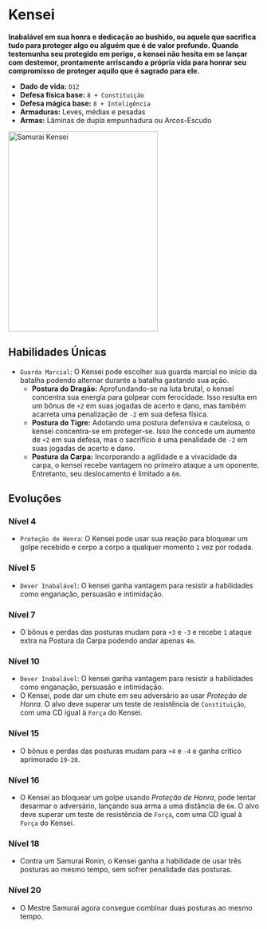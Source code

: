 # Kensei
**Inabalável em sua honra e dedicação ao bushido, ou aquele que sacrifica tudo para proteger algo ou alguém que é de valor profundo. Quando testemunha seu protegido em perigo, o kensei não hesita em se lançar com destemor, prontamente arriscando a própria vida para honrar seu compromisso de proteger aquilo que é sagrado para ele.**

- **Dado de vida:** `D12`
- **Defesa física base:** `8 + Constituição`
- **Defesa mágica base:** `8 + Inteligência`
- **Armaduras:** Leves, médias e pesadas
- **Armas:** Lâminas de dupla empunhadura ou Arcos-Escudo

<img src="" alt="Samurai Kensei" style="height: 400px; width:300px;"/>

## Habilidades Únicas
- `Guarda Marcial`: O Kensei pode escolher sua guarda marcial no início da batalha podendo alternar durante a batalha gastando sua ação.
  - **Postura do Dragão:** Aprofundando-se na luta brutal, o kensei concentra sua energia para golpear com ferocidade. Isso resulta em um bônus de `+2` em suas jogadas de acerto e dano, mas também acarreta uma penalização de `-2` em sua defesa física.
  - **Postura do Tigre:** Adotando uma postura defensiva e cautelosa, o kensei concentra-se em proteger-se. Isso lhe concede um aumento de `+2` em sua defesa, mas o sacrifício é uma penalidade de `-2` em suas jogadas de acerto e dano.
  - **Postura da Carpa:** Incorporando a agilidade e a vivacidade da carpa, o kensei recebe vantagem no primeiro ataque a um oponente. Entretanto, seu deslocamento é limitado a `6m`.

## Evoluções
### Nível 4
- `Proteção de Honra`: O Kensei pode usar sua reação para bloquear um golpe recebido e corpo a corpo a qualquer momento `1` vez por rodada.

### Nível 5
- `Dever Inabalável`: O kensei ganha vantagem para resistir a habilidades como enganação, persuasão e intimidação.

### Nível 7
- O bônus e perdas das posturas mudam para `+3` e `-3` e recebe `1` ataque extra na Postura da Carpa podendo andar apenas `4m`.

### Nível 10
- `Dever Inabalável`: O kensei ganha vantagem para resistir a habilidades como enganação, persuasão e intimidação.
- O Kensei, pode dar um chute em seu adversário ao usar *Proteção de Honra*. O alvo deve superar um teste de resistência de `Constituição`, com uma CD igual à `Força` do Kensei.

### Nível 15
- O bônus e perdas das posturas mudam para `+4` e `-4` e ganha crítico aprimorado `19-20`.

### Nível 16
- O Kensei ao bloquear um golpe usando *Proteção de Honra*, pode tentar desarmar o adversário, lançando sua arma a uma distância de `6m`. O alvo deve superar um teste de resistência de `Força`, com uma CD igual à `Força` do Kensei.

### Nível 18
- Contra um Samurai Ronin, o Kensei ganha a habilidade de usar três posturas ao mesmo tempo, sem sofrer penalidade das posturas.

### Nível 20
- O Mestre Samurai agora consegue combinar duas posturas ao mesmo tempo.
